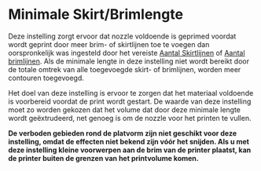 Minimale Skirt/Brimlengte
====
Deze instelling zorgt ervoor dat nozzle voldoende is geprimed voordat wordt geprint door meer brim- of skirtlijnen toe te voegen dan oorspronkelijk was ingesteld door het vereiste [Aantal Skirtlijnen](skirt_line_count.md) of [Aantal brimlijnen](brim_line_count.md). Als de minimale lengte in deze instelling niet wordt bereikt door de totale omtrek van alle toegevoegde skirt- of brimlijnen, worden meer contouren toegevoegd.

Het doel van deze instelling is ervoor te zorgen dat het materiaal voldoende is voorbereid voordat de print wordt gestart. De waarde van deze instelling moet zo worden gekozen dat het volume dat door deze minimale lengte wordt geëxtrudeerd, net genoeg is om de nozzle voor het printen te vullen.

**De verboden gebieden rond de platvorm zijn niet geschikt voor deze instelling, omdat de effecten niet bekend zijn vóór het snijden. Als u met deze instelling kleine voorwerpen aan de brim van de printer plaatst, kan de printer buiten de grenzen van het printvolume komen.**